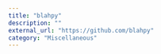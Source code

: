 ```yaml
---
title: "blahpy"
description: ""
external_url: "https://github.com/blahpy"
category: "Miscellaneous"
---
```

